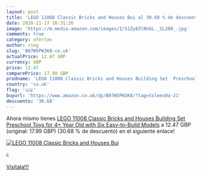 ```yaml
---
layout: post
title: 'LEGO 11008 Classic Bricks and Houses Bui al 30.68 % de descuento'
date: 2020-11-17 16:31:26
image: 'https://m.media-amazon.com/images/I/51Zy63lNnbL._SL200_.jpg'
comments: true
category: ofertas
author: ring
slug: 'B07W5PW3K8-co.uk'
actualPrice: 12.47 GBP
currency: GBP
price: 12.47
comparePrice: 17.99 GBP
prodname: 'LEGO 11008 Classic Bricks and Houses Building Set  Preschool Toys for 4+ Year Old with Six Easy-to-Build Models'
country: 'co.uk'
flag: '🇬🇧'
buyurl: 'https://www.amazon.co.uk/dp/B07W5PW3K8/?tag=tolees0a-21'
descuento: '30.68'
---
```


Ahora mismo tienes [LEGO 11008 Classic Bricks and Houses Building Set  Preschool Toys for 4+ Year Old with Six Easy-to-Build Models](https://www.amazon.co.uk/dp/B07W5PW3K8/?tag=tolees0a-21) a 12.47 GBP (original: 17.99 GBP) (30.68 %  de descuento) en el siguiente enlace!

[![LEGO 11008 Classic Bricks and Houses Bui](https://m.media-amazon.com/images/I/51Zy63lNnbL._SL200_.jpg)](https://www.amazon.co.uk/dp/B07W5PW3K8/?tag=tolees0a-21)

ℹ️:


[Visítala!!!](https://www.amazon.co.uk/dp/B07W5PW3K8/?tag=tolees0a-21)
